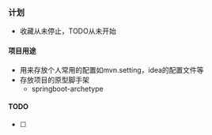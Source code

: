 ### 计划
- 收藏从未停止，TODO从未开始
#### 项目用途
- 用来存放个人常用的配置如mvn.setting，idea的配置文件等
- 存放项目的原型脚手架
    - springboot-archetype

#### TODO
- [ ]

